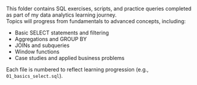 This folder contains SQL exercises, scripts, and practice queries completed as part of my data analytics learning journey.  
Topics will progress from fundamentals to advanced concepts, including:

- Basic SELECT statements and filtering
- Aggregations and GROUP BY
- JOINs and subqueries
- Window functions
- Case studies and applied business problems

Each file is numbered to reflect learning progression (e.g., `01_basics_select.sql`).

